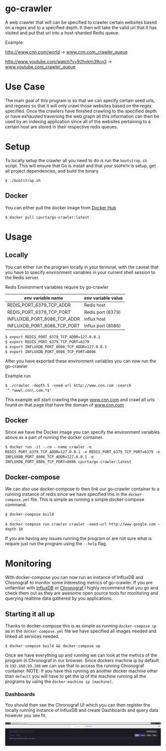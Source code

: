 # go-crawler

A web crawler that will can be specified to crawler certain websites based on a regex and to a specified depth.
It then will take the valid url that it has visited and put that url into a host-sharded Redis queue.

Example:

<http://www.cnn.com/world> -> www.cnn.com_crawler_queue

<http://www.youtube.com/watch?v=92hvkm39cn3> -> www.youtube.com_crawler_queue

# Use Case

The main goal of this program is so that we can specify certain seed urls, and regexes so that it will
only crawl those websites based on the regex specified. Once the crawlers have finished crawling to the
specified depth or have exhausted traversing the web graph all this information can then be used by an
indexing application since all of the websites pertaining to a certain host are stored in their respective
redis queues.

# Setup

To locally setup the crawler all you need to do is run the `bootstrap.sh` script. This will ensure that Go is
install and that your `$GOPATH` is setup, get all project dependencies, and build the binary.

```
$ ./bootstrap.sh
```

## Docker

You can either pull the docker image from [Docker Hub](https://hub.docker.com)

```
$ docker pull cpurta/go-crawler:latest
```

# Usage

## Locally

You can either run the program locally in your terminal, with the caveat that you have to specify environment
variables in your current shell session to the Redis server.

Redis Environment variables require by go-crawler

|    env variable name         |    env variable value |
| ---------------------------- | --------------------- |
|   REDIS_PORT_6379_TCP_ADDR   |   Redis host          |
|   REDIS_PORT_6379_TCP_PORT   |   Redis port (6379)   |
| INFLUXDB_PORT_8086_TCP_ADDR  |   Influx host         |
| INFLUXDB_PORT_8086_TCP_PORT  |   Influx port (8086)  |

```
$ export REDIS_PORT_6379_TCP_ADDR=127.0.0.1
$ export REDIS_PORT_6379_TCP_PORT=6379
$ export INFLUXDB_PORT_8086_TCP_ADDR=127.0.0.1
$ export INFLUXDB_PORT_8086_TCP_PORT=8086
```

After you have exported these environment variables you can now run the go-crawler

Example run

```
$ ./crawler -depth 5 -seed-url http://www.cnn.com -search '^.*www\.cnn\.com.*$'
```

This example will start crawling the page www.cnn.com and crawl all urls found on that page that have the domain of www.cnn.com

## Docker

Since we have the Docker image you can specify the environment variables above as a part of running the docker container.

```
$ docker run -it --rm --name crawler -e REDIS_PORT_6379_TCP_ADDR=127.0.0.1 -e REDIS_PORT_6379_TCP_PORT=6379 -e INFLUXDB_PORT_8086_TCP_ADDR=127.0.0.1 -e INFLUXDB_PORT_8086_TCP_PORT=8086 cpurta/go-crawler:latest
```

## Docker-compose

We can also use docker-compose to then link our go-crawler container to a running instance of redis since we have specified
this in the `docker-compose.yml` file. This is simple as running a simple docker-compose command.

```
$ docker-compose build
    ...
$ docker-compose run crawler crawler -seed-url http://www.google.com -depth 10
```

If you are having any issues running the program or are not sure what is require just run the program using the `--help` flag.


# Monitoring

With docker-compose you can now run an instance of InfluxDB and Chronograf to monitor some interesting metrics of go-crawler.
If you are unfamiliar with [InfluxDB](https://influxdata.com/) or [Chronograf](https://influxdata.com/time-series-platform/chronograf/)
I highly recommend that you go and check them out as they are awesome open source tools for monitoring and querying realtime data
gathered by you applications.

## Starting it all up

Thanks to docker-compose this is as simple as running `docker-compose up` as in the `docker-compose.yml` file we have specified all
images needed and linked all services needed.

```
$ docker-compose build && docker-compose up
```

Once we have everything up and running we can look at the metrics of the program in Chronograf in our browser. Since dockers machine
ip by default is `192.168.99.100` we can use that to access the running Chronograf container. NOTE: If you have this running on another
docker machine other than `default` you will have to get the ip of the machine running all the programs by using the
`docker-machine ip [machine]`.

### Dashboards

You should then see the Chronograf UI which you can then register the locally running instance of InfluxDB and create Dashboards
and query data however you see fit.

![alt text](./markdown/images/chronograf.png)
